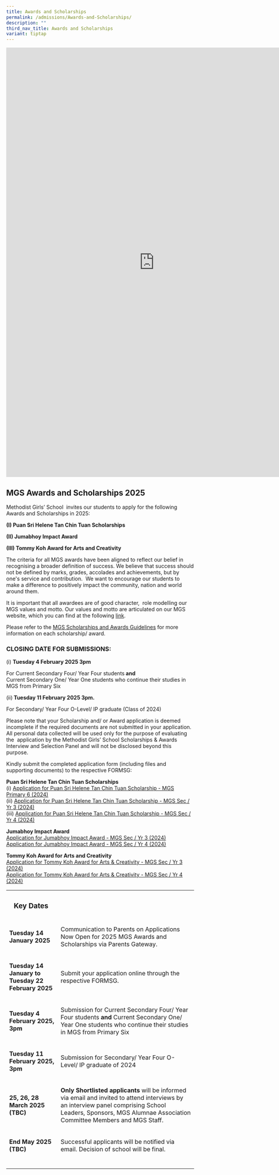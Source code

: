 ```yaml
---
title: Awards and Scholarships
permalink: /admissions/Awards-and-Scholarships/
description: ""
third_nav_title: Awards and Scholarships
variant: tiptap
---
```

<div class="iframe-wrapper">
<iframe height="1152" width="794" allowfullscreen="true" frameborder="0" src="https://docs.google.com/presentation/d/e/2PACX-1vTeUMefEi4BbP-zvpqGFbDWfH3-2V3UVTJa1jz3qFweUxA7eog-q-VvNR2Y3L1jy-aSjQMKfj8lSqLw/embed?start=false&amp;loop=false&amp;delayms=3000"></iframe>
</div>
<h2>MGS Awards and Scholarships 2025</h2>
<p>Methodist Girls’ School&nbsp; invites our students to apply for the following
Awards and Scholarships in 2025:</p>
<p><strong>(I) Puan Sri Helene Tan Chin Tuan Scholarships</strong>
</p>
<p><strong>(II) Jumabhoy Impact Award&nbsp;</strong>
</p>
<p><strong>(III) Tommy Koh Award for Arts and Creativity</strong>
</p>
<p></p>
<p>The criteria for all MGS awards have been aligned to reflect our belief
in recognising a broader definition of success. We believe that success
should not be defined by marks, grades, accolades and achievements, but
by one's service and contribution.&nbsp; We want to encourage our students
to make a difference to positively impact the community, nation and world
around them.</p>
<p>It is important that all awardees are of good character,&nbsp; role modelling
our MGS values and motto. Our values and motto are articulated on our MGS
website, which you can find at the following <a href="https://www.mgs.moe.edu.sg/about-us/our-identity/" rel="noopener noreferrer nofollow" target="_blank">link</a>.&nbsp;</p>
<p>Please refer to the <a href="https://drive.google.com/file/d/15gcQ9yP-V97y3H3-3_KqzVDCXD5KKRu0/view?usp=sharing" rel="noopener noreferrer nofollow" target="_blank"><u>MGS Scholarships and Awards Guidelines</u></a> for
more information on each scholarship/ award.</p>
<p></p>
<h3>CLOSING DATE FOR SUBMISSIONS:</h3>
<p>(i) <strong>Tuesday 4 February 2025 3pm&nbsp;</strong>
</p>
<p>For Current Secondary Four/ Year Four students<strong> and&nbsp;</strong> 
<br>Current Secondary One/ Year One students who continue their studies in
MGS from Primary Six</p>
<p></p>
<p>(ii)<strong> Tuesday 11 February 2025 3pm.</strong>&nbsp;</p>
<p>For Secondary/ Year Four O-Level/ IP graduate (Class of 2024)</p>
<p>Please note that your Scholarship and/ or Award application is deemed
incomplete if the required documents are not submitted in your application.
All personal data collected will be used only for the purpose of evaluating
the&nbsp; application by the Methodist Girls’ School Scholarships &amp;
Awards Interview and Selection Panel and will not be disclosed beyond this
purpose.&nbsp;</p>
<p></p>
<p>Kindly submit the completed application form (including files and supporting
documents) to the respective FORMSG:</p>
<p><strong>Puan Sri Helene Tan Chin Tuan Scholarships</strong> 
<br>(i) <a href="https://go.gov.sg/2024mgsp6pshtct" rel="noopener noreferrer nofollow" target="_blank">Application for Puan Sri Helene Tan Chin Tuan Scholarship - MGS Primary 6 (2024)</a> 
<br>(ii) <a href="https://go.gov.sg/2024sy3pshtct" rel="noopener noreferrer nofollow" target="_blank">Application for Puan Sri Helene Tan Chin Tuan Scholarship - MGS Sec / Yr 3 (2024)</a> 
<br>(iii) <a href="https://go.gov.sg/2024sy4pshtct" rel="noopener noreferrer nofollow" target="_blank">Application for Puan Sri Helene Tan Chin Tuan Scholarship - MGS Sec / Yr 4 (2024)</a>
</p>
<p><strong>Jumabhoy Impact Award</strong> 
<br><a href="https://go.gov.sg/2024sy3jumabhoyimpactaward" rel="noopener noreferrer nofollow" target="_blank">Application for Jumabhoy Impact Award - MGS Sec / Yr 3 (2024)</a>
<br><a href="https://go.gov.sg/2024sy4jumabhoyimpactaward" rel="noopener noreferrer nofollow" target="_blank">Application for Jumabhoy Impact Award - MGS Sec / Yr 4 (2024)</a>
</p>
<p><strong>Tommy Koh Award for Arts and Creativity</strong> 
<br><a href="https://go.gov.sg/2024sy3tommykohawardforartsandcreativity" rel="noopener noreferrer nofollow" target="_blank">Application for Tommy Koh Award for Arts &amp; Creativity - MGS Sec / Yr 3 (2024)</a>
<br><a href="https://go.gov.sg/2024sy4tommykohawardforartsandcreativity" rel="noopener noreferrer nofollow" target="_blank">Application for Tommy Koh Award for Arts &amp; Creativity - MGS Sec / Yr 4 (2024)</a>
</p>
<p></p>
<table style="minWidth: 50px">
<colgroup>
<col>
<col>
</colgroup>
<tbody>
<tr>
<th rowspan="1" colspan="1">
<h3>Key Dates&nbsp;</h3>
</th>
<th rowspan="1" colspan="1">
<p></p>
</th>
</tr>
<tr>
<td rowspan="1" colspan="1">
<p><strong>Tuesday 14 January 2025</strong>
</p>
</td>
<td rowspan="1" colspan="1">
<p>Communication to Parents on Applications Now Open for 2025 MGS Awards
and Scholarships via Parents Gateway.&nbsp;</p>
</td>
</tr>
<tr>
<td rowspan="1" colspan="1">
<p><strong>Tuesday 14 January to Tuesday 22 February 2025</strong>
</p>
</td>
<td rowspan="1" colspan="1">
<p>Submit your application online through the respective FORMSG.</p>
</td>
</tr>
<tr>
<td rowspan="1" colspan="1">
<p><strong>Tuesday 4 February 2025, 3pm&nbsp;</strong>
</p>
</td>
<td rowspan="1" colspan="1">
<p>Submission<strong> </strong>for Current Secondary Four/ Year Four students<strong> and </strong>Current
Secondary One/ Year One students who continue their studies in MGS from
Primary Six</p>
</td>
</tr>
<tr>
<td rowspan="1" colspan="1">
<p><strong>Tuesday 11 February 2025, 3pm&nbsp;</strong>
</p>
</td>
<td rowspan="1" colspan="1">
<p>Submission for Secondary/ Year Four O-Level/ IP graduate of 2024</p>
</td>
</tr>
<tr>
<td rowspan="1" colspan="1">
<p><strong>25, 26, 28 March 2025 (TBC)</strong>
</p>
</td>
<td rowspan="1" colspan="1">
<p><strong>Only Shortlisted applicants</strong> will be informed via email
and invited to attend interviews by an interview panel comprising School
Leaders, Sponsors, MGS Alumnae Association Committee Members and MGS Staff.</p>
</td>
</tr>
<tr>
<td rowspan="1" colspan="1">
<p><strong>End May 2025 (TBC)</strong>
</p>
</td>
<td rowspan="1" colspan="1">
<p>Successful applicants will be notified via email. Decision of school will
be final.</p>
</td>
</tr>
<tr>
<td rowspan="1" colspan="1">
<p></p>
</td>
<td rowspan="1" colspan="1">
<p></p>
</td>
</tr>
</tbody>
</table>
<p></p>
<p></p>